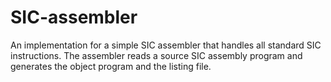 # SIC-assembler
An implementation for a simple SIC assembler that handles all standard SIC instructions.
The assembler reads a source SIC assembly program and generates the object program and the listing file.
